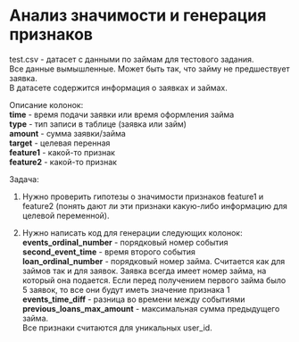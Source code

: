 # Анализ значимости и генерация признаков

test.csv - датасет с данными по займам для тестового задания.  
Все данные вымышленные. Может быть так, что займу не предшествует заявка.  
В датасете содержится информация о заявках и займах.

Описание колонок:  
**time** - время подачи заявки или время оформления займа  
**type** - тип записи в таблице (заявка или займ)  
**amount** - сумма заявки/займа  
**target** - целевая перенная  
**feature1** - какой-то признак  
**feature2** - какой-то признак  

Задача:
1) Нужно проверить гипотезы о значимости признаков feature1 и feature2 (понять дают ли эти признаки какую-либо информацию для целевой переменной).  

2) Нужно написать код для генерации следующих колонок:  
**events_ordinal_number** - порядковый номер события  
**second_event_time** - время второго события  
**loan_ordinal_number** - порядковый номер займа. 
Считается как для займов так и для заявок. Заявка всегда имеет номер займа, на который она подается. Если перед получением первого займа было 5 заявок, то все они будут иметь значение признака 1  
**events_time_diff** - разница во времени между событиями  
**previous_loans_max_amount** - максимальная сумма предыдущего займа.  
Все признаки считаются для уникальных user_id. 
